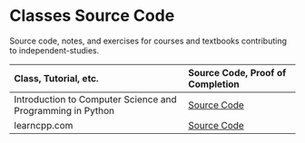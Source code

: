 # Classes Source Code

Source code, notes, and exercises for courses and textbooks contributing to independent-studies.

Class, Tutorial, etc. | Source Code, Proof of Completion
:-- | :--
Introduction to Computer Science and Programming in Python | [Source Code](https://github.com/Mootook/introduction-to-computer-science-and-programming-in-python)
learncpp.com | [Source Code](https://github.com/Mootook/learncpp.com)
